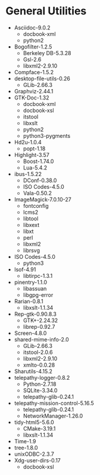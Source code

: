 # General Utilities

* Asciidoc-9.0.2
    * docbook-xml
    * python2
* Bogofilter-1.2.5
    * Berkeley DB-5.3.28
    * Gsl-2.6 
    * libxml2-2.9.10
* Compface-1.5.2
* desktop-file-utils-0.26
    * GLib-2.66.3
* Graphviz-2.44.1
* GTK-Doc-1.32
    * docbook-xml
    * docbook-xsl
    * itstool
    * libxslt
    * python2
    * python3-pygments
* Hd2u-1.0.4
    * popt-1.18
* Highlight-3.57
    * Boost-1.74.0
    * Lua-5.4.2
* ibus-1.5.22
    * DConf-0.38.0
    * ISO Codes-4.5.0
    * Vala-0.50.2
* ImageMagick-7.0.10-27
    * fontconfig
    * lcms2
    * libtool
    * libxext
    * libxt
    * perl
    * libxml2
    * librsvg
* ISO Codes-4.5.0
    * python3
* lsof-4.91
    * libtirpc-1.3.1
* pinentry-1.1.0
    * libassuan
    * libgpg-error
* Rarian-0.8.1
    * libxslt-1.1.34
* Rep-gtk-0.90.8.3 
    * GTK+-2.24.32 
    * librep-0.92.7
* Screen-4.8.0
* shared-mime-info-2.0
    * GLib-2.66.3
    * itstool-2.0.6
    * libxml2-2.9.10
    * xmlto-0.0.28
* Sharutils-4.15.2
* telepathy-logger-0.8.2
    * Python-2.7.18
    * SQLite-3.34.0
    * telepathy-glib-0.24.1
* telepathy-mission-control-5.16.5
    * telepathy-glib-0.24.1
    * NetworkManager-1.26.0
* tidy-html5-5.6.0  
    * CMake-3.19.1
    * libxslt-1.1.34
* Time-1.9
* tree-1.8.0
* unixODBC-2.3.7
* Xdg-user-dirs-0.17
    * docbook-xsl
